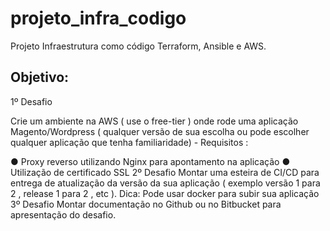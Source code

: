 # projeto_infra_codigo
Projeto Infraestrutura como código Terraform, Ansible e AWS.
## Objetivo:
1º Desafio

Crie um ambiente na AWS ( use o free-tier ) onde rode uma aplicação Magento/Wordpress (
qualquer versão de sua escolha ou pode escolher qualquer aplicação que tenha
familiaridade) - Requisitos :

● Proxy reverso utilizando Nginx para apontamento na aplicação
● Utilização de certificado SSL
2º Desafio
Montar uma esteira de CI/CD para entrega de atualização da versão da sua aplicação (
exemplo versão 1 para 2 , release 1 para 2 , etc ).
Dica: Pode usar docker para subir sua aplicação
3º Desafio
Montar documentação no Github ou no Bitbucket para apresentação do desafio.
